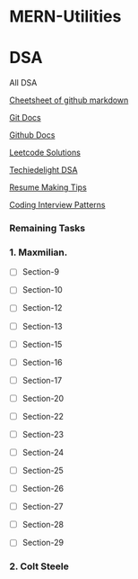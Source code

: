 # MERN-Utilities

# DSA
All DSA

[Cheetsheet of github markdown](https://github.com/adam-p/markdown-here/wiki/Markdown-Cheatsheet#videos)

[Git Docs](https://docs.github.com/en/get-started/using-git)

[Github Docs](https://docs.github.com/en/get-started)

[Leetcode Solutions](https://twchen.gitbook.io/leetcode/)

[Techiedelight DSA](https://techiedelight.quora.com/500-Data-Structures-and-Algorithms-interview-questions-and-their-solutions)
  
[Resume Making Tips](https://youtu.be/-5lNHML16JU)
  
[Coding Interview Patterns](https://hackernoon.com/14-patterns-to-ace-any-coding-interview-question-c5bb3357f6ed)





### Remaining Tasks

### 1. Maxmilian.

- [ ] Section-9
- [ ] Section-10
- [ ] Section-12
- [ ] Section-13
- [ ] Section-15
- [ ] Section-16
- [ ] Section-17
- [ ] Section-20
- [ ] Section-22
- [ ] Section-23
- [ ] Section-24
- [ ] Section-25
- [ ] Section-26
- [ ] Section-27
- [ ] Section-28
- [ ] Section-29


### 2. Colt Steele



<!-- - [ ] Section-9
- [ ] Section-10
- [ ] Section-12
- [ ] Section-13
- [ ] Section-15
- [ ] Section-16
- [ ] Section-17
- [ ] Section-20
- [ ] Section-22
- [ ] Section-23
- [ ] Section-24
- [ ] Section-25
- [ ] Section-26
- [ ] Section-27
- [ ] Section-28
- [ ] Section-29
 -->





